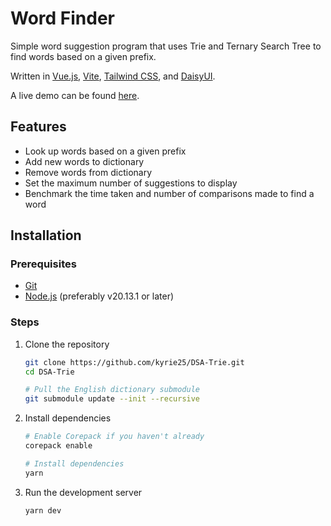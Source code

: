 # Word Finder

Simple word suggestion program that uses Trie and Ternary Search Tree to find words based on a given prefix.

Written in [Vue.js](https://vuejs.org/), [Vite](https://vitejs.dev/), [Tailwind CSS](https://tailwindcss.com/), and [DaisyUI](https://daisyui.com/).

A live demo can be found [here](https://word-finder.kyrie25.dev/).

## Features

- Look up words based on a given prefix
- Add new words to dictionary
- Remove words from dictionary
- Set the maximum number of suggestions to display
- Benchmark the time taken and number of comparisons made to find a word

## Installation

### Prerequisites

- [Git](https://git-scm.com/)
- [Node.js](https://nodejs.org/) (preferably v20.13.1 or later)

### Steps

1. Clone the repository

   ```bash
   git clone https://github.com/kyrie25/DSA-Trie.git
   cd DSA-Trie

   # Pull the English dictionary submodule
   git submodule update --init --recursive
   ```

2. Install dependencies

   ```bash
   # Enable Corepack if you haven't already
   corepack enable

   # Install dependencies
   yarn
   ```

3. Run the development server

   ```bash
   yarn dev
   ```
